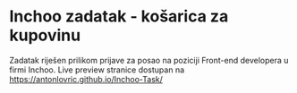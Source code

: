 # Inchoo zadatak - košarica za kupovinu

Zadatak riješen prilikom prijave za posao na poziciji Front-end developera u firmi Inchoo. Live preview stranice dostupan na https://antonlovric.github.io/Inchoo-Task/
